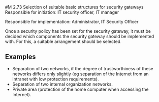 #M 2.73 Selection of suitable basic structures for security gateways
Responsible for initiation: IT security officer, IT manager

Responsible for implementation: Administrator, IT Security Officer

Once a security policy has been set for the security gateway, it must be decided which components the security gateway should be implemented with. For this, a suitable arrangement should be selected.



## Examples 
* Separation of two networks, if the degree of trustworthiness of these networks differs only slightly (eg separation of the Internet from an intranet with low protection requirements).
* Separation of two internal organization networks.
* Private area (protection of the home computer when accessing the Internet).





